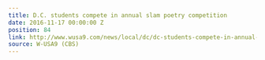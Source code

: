 ```yaml
---
title: D.C. students compete in annual slam poetry competition
date: 2016-11-17 00:00:00 Z
position: 84
link: http://www.wusa9.com/news/local/dc/dc-students-compete-in-annual-slam-poetry-competition/353627742
source: W-USA9 (CBS)
---
```


